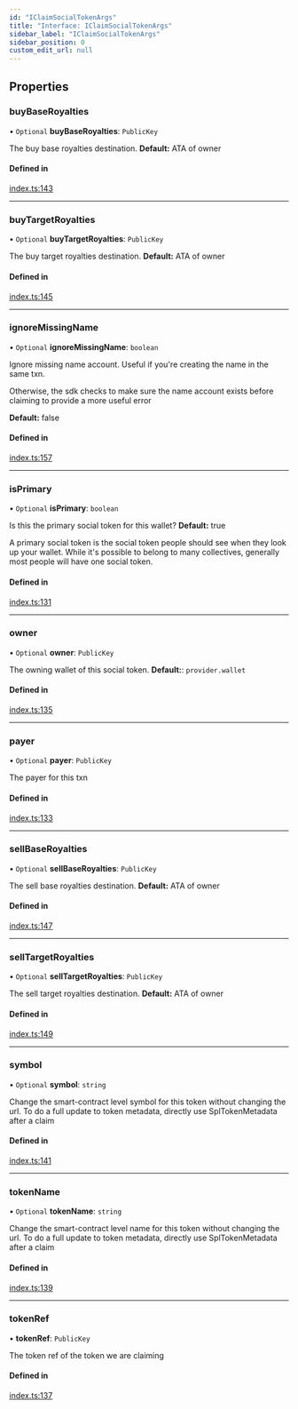 ```yaml
---
id: "IClaimSocialTokenArgs"
title: "Interface: IClaimSocialTokenArgs"
sidebar_label: "IClaimSocialTokenArgs"
sidebar_position: 0
custom_edit_url: null
---
```


## Properties

### buyBaseRoyalties

• `Optional` **buyBaseRoyalties**: `PublicKey`

The buy base royalties destination. **Default:** ATA of owner

#### Defined in

[index.ts:143](https://github.com/ChewingGlassFund/wumbo-programs/blob/2de409b/packages/spl-token-collective/src/index.ts#L143)

___

### buyTargetRoyalties

• `Optional` **buyTargetRoyalties**: `PublicKey`

The buy target royalties destination. **Default:** ATA of owner

#### Defined in

[index.ts:145](https://github.com/ChewingGlassFund/wumbo-programs/blob/2de409b/packages/spl-token-collective/src/index.ts#L145)

___

### ignoreMissingName

• `Optional` **ignoreMissingName**: `boolean`

Ignore missing name account. Useful if you're creating the name in the same txn.

Otherwise, the sdk checks to make sure the name account exists before claiming to provide a more useful error

**Default:** false

#### Defined in

[index.ts:157](https://github.com/ChewingGlassFund/wumbo-programs/blob/2de409b/packages/spl-token-collective/src/index.ts#L157)

___

### isPrimary

• `Optional` **isPrimary**: `boolean`

Is this the primary social token for this wallet? **Default:** true

A primary social token is the social token people should see when they look up your wallet. While it's possible to belong to many
collectives, generally most people will have one social token.

#### Defined in

[index.ts:131](https://github.com/ChewingGlassFund/wumbo-programs/blob/2de409b/packages/spl-token-collective/src/index.ts#L131)

___

### owner

• `Optional` **owner**: `PublicKey`

The owning wallet of this social token. **Default:**: `provider.wallet`

#### Defined in

[index.ts:135](https://github.com/ChewingGlassFund/wumbo-programs/blob/2de409b/packages/spl-token-collective/src/index.ts#L135)

___

### payer

• `Optional` **payer**: `PublicKey`

The payer for this txn

#### Defined in

[index.ts:133](https://github.com/ChewingGlassFund/wumbo-programs/blob/2de409b/packages/spl-token-collective/src/index.ts#L133)

___

### sellBaseRoyalties

• `Optional` **sellBaseRoyalties**: `PublicKey`

The sell base royalties destination. **Default:** ATA of owner

#### Defined in

[index.ts:147](https://github.com/ChewingGlassFund/wumbo-programs/blob/2de409b/packages/spl-token-collective/src/index.ts#L147)

___

### sellTargetRoyalties

• `Optional` **sellTargetRoyalties**: `PublicKey`

The sell target royalties destination. **Default:** ATA of owner

#### Defined in

[index.ts:149](https://github.com/ChewingGlassFund/wumbo-programs/blob/2de409b/packages/spl-token-collective/src/index.ts#L149)

___

### symbol

• `Optional` **symbol**: `string`

Change the smart-contract level symbol for this token without changing the url. To do a full update to token metadata, directly use SplTokenMetadata after a claim

#### Defined in

[index.ts:141](https://github.com/ChewingGlassFund/wumbo-programs/blob/2de409b/packages/spl-token-collective/src/index.ts#L141)

___

### tokenName

• `Optional` **tokenName**: `string`

Change the smart-contract level name for this token without changing the url. To do a full update to token metadata, directly use SplTokenMetadata after a claim

#### Defined in

[index.ts:139](https://github.com/ChewingGlassFund/wumbo-programs/blob/2de409b/packages/spl-token-collective/src/index.ts#L139)

___

### tokenRef

• **tokenRef**: `PublicKey`

The token ref of the token we are claiming

#### Defined in

[index.ts:137](https://github.com/ChewingGlassFund/wumbo-programs/blob/2de409b/packages/spl-token-collective/src/index.ts#L137)
